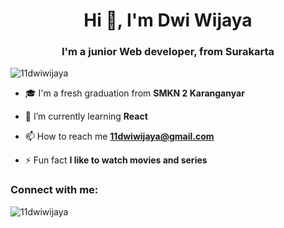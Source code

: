 <h1 align="center">Hi 👋, I'm Dwi Wijaya</h1>
<h3 align="center">I'm a junior Web developer, from Surakarta</h3>

<p align="left"> <img src="https://komarev.com/ghpvc/?username=11dwiwijaya&label=Profile%20views&color=0e75b6&style=flat" alt="11dwiwijaya" /> </p>

- 🎓 I'm a fresh graduation from **SMKN 2 Karanganyar**

- 🌱 I’m currently learning **React**

- 📫 How to reach me **11dwiwijaya@gmail.com**

- ⚡ Fun fact **I like to watch movies and series**

<h3 align="left">Connect with me:</h3>
<p align="left">
</p>

<p><img align="center" src="https://github-readme-stats.vercel.app/api/top-langs?username=11dwiwijaya&show_icons=true&locale=en&layout=compact" alt="11dwiwijaya" /></p>
